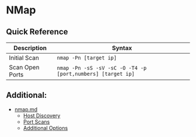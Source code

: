 # NMap

## Quick Reference

| Description | Syntax |
| ----------- | ------ |
| Initial Scan | `nmap -Pn [target ip]` |
| Scan Open Ports | `nmap -Pn -sS -sV -sC -O -T4 -p [port,numbers] [target ip]` |

## Additional:
- [nmap.md](../nmap.md)
  - [Host Discovery](../nmap.md#host-discovery)
  - [Port Scans](../nmap.md#port-scans)
  - [Additional Options](../nmap.md#additional-options)
